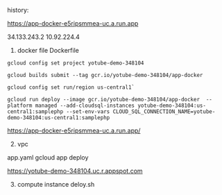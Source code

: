 history: 

https://app-docker-e5ripsmmea-uc.a.run.app

34.133.243.2
10.92.224.4


1. docker file Dockerfile  
```
gcloud config set project yotube-demo-348104
```
```
gcloud builds submit --tag gcr.io/yotube-demo-348104/app-docker
```
```
gcloud config set run/region us-central1`
```

```
gcloud run deploy --image gcr.io/yotube-demo-348104/app-docker  --platform managed --add-cloudsql-instances yotube-demo-348104:us-central1:samplephp --set-env-vars CLOUD_SQL_CONNECTION_NAME=yotube-demo-348104:us-central1:samplephp
```
 
https://app-docker-e5ripsmmea-uc.a.run.app/

2. vpc 

app.yaml 
gcloud app deploy

https://yotube-demo-348104.uc.r.appspot.com


3. compute instance deloy.sh
